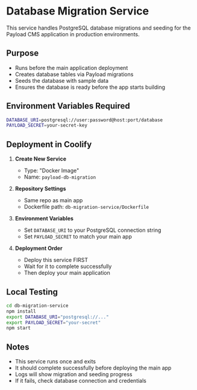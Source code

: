 # Database Migration Service

This service handles PostgreSQL database migrations and seeding for the Payload CMS application in production environments.

## Purpose

- Runs before the main application deployment
- Creates database tables via Payload migrations
- Seeds the database with sample data
- Ensures the database is ready before the app starts building

## Environment Variables Required

```bash
DATABASE_URI=postgresql://user:password@host:port/database
PAYLOAD_SECRET=your-secret-key
```

## Deployment in Coolify

1. **Create New Service**
   - Type: "Docker Image"
   - Name: `payload-db-migration`

2. **Repository Settings**
   - Same repo as main app
   - Dockerfile path: `db-migration-service/Dockerfile`

3. **Environment Variables**
   - Set `DATABASE_URI` to your PostgreSQL connection string
   - Set `PAYLOAD_SECRET` to match your main app

4. **Deployment Order**
   - Deploy this service FIRST
   - Wait for it to complete successfully
   - Then deploy your main application

## Local Testing

```bash
cd db-migration-service
npm install
export DATABASE_URI="postgresql://..."
export PAYLOAD_SECRET="your-secret"
npm start
```

## Notes

- This service runs once and exits
- It should complete successfully before deploying the main app
- Logs will show migration and seeding progress
- If it fails, check database connection and credentials